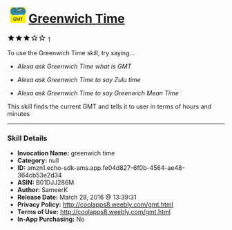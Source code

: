 # &nbsp;<img src="skill_icon" alt="Greenwich Time icon" width="36"> [Greenwich Time](http://alexa.amazon.com/#skills/amzn1.echo-sdk-ams.app.fe04d827-6f0b-4564-ae48-364cb53e2d34)
![3 stars](../../images/ic_star_black_18dp_1x.png)![3 stars](../../images/ic_star_black_18dp_1x.png)![3 stars](../../images/ic_star_black_18dp_1x.png)![3 stars](../../images/ic_star_border_black_18dp_1x.png)![3 stars](../../images/ic_star_border_black_18dp_1x.png) 1

To use the Greenwich Time skill, try saying...

* *Alexa ask Greenwich Time what is GMT*

* *Alexa ask Greenwich Time to say Zulu time*

* *Alexa ask Greenwich Time to say Greenwich Mean Time*

This skill finds the current GMT and tells it to user in terms of hours and minutes

***

### Skill Details

* **Invocation Name:** greenwich time
* **Category:** null
* **ID:** amzn1.echo-sdk-ams.app.fe04d827-6f0b-4564-ae48-364cb53e2d34
* **ASIN:** B01DJJ286M
* **Author:** SameerK
* **Release Date:** March 28, 2016 @ 13:39:31
* **Privacy Policy:** http://coolapps8.weebly.com/gmt.html
* **Terms of Use:** http://coolapps8.weebly.com/gmt.html
* **In-App Purchasing:** No

